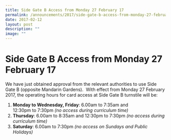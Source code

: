 ```yaml
---
title: Side Gate B Access from Monday 27 February 17
permalink: /announcements/2017/side-gate-b-access-from-monday-27-february-17/
date: 2017-02-12
layout: post
description: ""
image: ""
---
```

# **Side Gate B Access from Monday 27 February 17**

We have just obtained approval from the relevant authorities to use Side Gate B (opposite Mandarin Gardens).  With effect from Monday 27 February 2017, the operating hours for card access at Side Gate B turnstile will be:

1.  **Monday to Wednesday, Friday**: 6.00am to 7:35am and 12:30pm to 7:30pm _(no access during curriculum time)_
2.  **Thursday**: 6.00am to 8:35am and 12:30pm to 7:30pm _(no access during curriculum time)_
3.  **Saturday**: 6.00am to 7:30pm _(no access on Sundays and Public Holidays)_